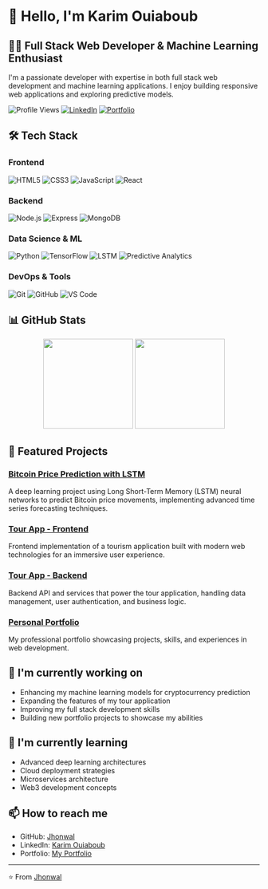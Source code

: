 # 👋 Hello, I'm Karim Ouiaboub

## 👨‍💻 Full Stack Web Developer & Machine Learning Enthusiast

I'm a passionate developer with expertise in both full stack web development and machine learning applications. I enjoy building responsive web applications and exploring predictive models.

![Profile Views](https://komarev.com/ghpvc/?username=Jhonwal&color=brightgreen)
[![LinkedIn](https://img.shields.io/badge/LinkedIn-Connect-blue)](https://linkedin.com/in/karim-ouiaboub)
[![Portfolio](https://img.shields.io/badge/Portfolio-Visit-success)](https://github.com/Jhonwal/my-portfolio)

## 🛠️ Tech Stack

### Frontend
![HTML5](https://img.shields.io/badge/-HTML5-E34F26?style=flat-square&logo=html5&logoColor=white)
![CSS3](https://img.shields.io/badge/-CSS3-1572B6?style=flat-square&logo=css3&logoColor=white)
![JavaScript](https://img.shields.io/badge/-JavaScript-F7DF1E?style=flat-square&logo=javascript&logoColor=black)
![React](https://img.shields.io/badge/-React-61DAFB?style=flat-square&logo=react&logoColor=black)

### Backend
![Node.js](https://img.shields.io/badge/-Node.js-339933?style=flat-square&logo=node.js&logoColor=white)
![Express](https://img.shields.io/badge/-Express-000000?style=flat-square&logo=express&logoColor=white)
![MongoDB](https://img.shields.io/badge/-MongoDB-47A248?style=flat-square&logo=mongodb&logoColor=white)

### Data Science & ML
![Python](https://img.shields.io/badge/-Python-3776AB?style=flat-square&logo=python&logoColor=white)
![TensorFlow](https://img.shields.io/badge/-TensorFlow-FF6F00?style=flat-square&logo=tensorflow&logoColor=white)
![LSTM](https://img.shields.io/badge/-LSTM-0769AD?style=flat-square&logo=python&logoColor=white)
![Predictive Analytics](https://img.shields.io/badge/-Predictive%20Analytics-9558B2?style=flat-square&logo=python&logoColor=white)

### DevOps & Tools
![Git](https://img.shields.io/badge/-Git-F05032?style=flat-square&logo=git&logoColor=white)
![GitHub](https://img.shields.io/badge/-GitHub-181717?style=flat-square&logo=github&logoColor=white)
![VS Code](https://img.shields.io/badge/-VS%20Code-007ACC?style=flat-square&logo=visual-studio-code&logoColor=white)

## 📊 GitHub Stats

<div align="center">
  <img height="180em" src="https://github-readme-stats.vercel.app/api?username=Jhonwal&show_icons=true&theme=radical" />
  <img height="180em" src="https://github-readme-stats.vercel.app/api/top-langs/?username=Jhonwal&layout=compact&theme=radical" />
</div>

## 💼 Featured Projects

### [Bitcoin Price Prediction with LSTM](https://github.com/Jhonwal/deep-learning-lstm-btc-predict)
A deep learning project using Long Short-Term Memory (LSTM) neural networks to predict Bitcoin price movements, implementing advanced time series forecasting techniques.

### [Tour App - Frontend](https://github.com/Jhonwal/tour-frontend)
Frontend implementation of a tourism application built with modern web technologies for an immersive user experience.

### [Tour App - Backend](https://github.com/Jhonwal/tour-backend)
Backend API and services that power the tour application, handling data management, user authentication, and business logic.

### [Personal Portfolio](https://github.com/Jhonwal/my-portfolio)
My professional portfolio showcasing projects, skills, and experiences in web development.

## 🔭 I'm currently working on

- Enhancing my machine learning models for cryptocurrency prediction
- Expanding the features of my tour application
- Improving my full stack development skills
- Building new portfolio projects to showcase my abilities

## 🌱 I'm currently learning

- Advanced deep learning architectures
- Cloud deployment strategies
- Microservices architecture
- Web3 development concepts

## 📫 How to reach me

- GitHub: [Jhonwal](https://github.com/Jhonwal)
- LinkedIn: [Karim Ouiaboub](https://linkedin.com/in/karim-ouiaboub)
- Portfolio: [My Portfolio](https://github.com/Jhonwal/my-portfolio)

---

⭐️ From [Jhonwal](https://github.com/Jhonwal)
